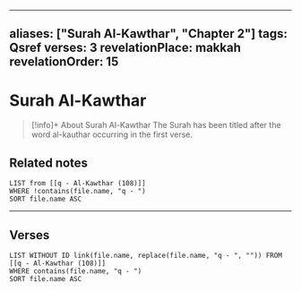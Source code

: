
---
aliases: ["Surah Al-Kawthar", "Chapter 2"]
tags: Qsref
verses: 3
revelationPlace: makkah
revelationOrder: 15
---

# Surah Al-Kawthar

> [!info]+ About Surah Al-Kawthar
> The Surah has been titled after the word al-kauthar occurring in the first verse.

## Related notes
```dataview
LIST from [[q - Al-Kawthar (108)]]
WHERE !contains(file.name, "q - ")
SORT file.name ASC
```

---

## Verses
```dataview
LIST WITHOUT ID link(file.name, replace(file.name, "q - ", "")) FROM [[q - Al-Kawthar (108)]]
WHERE contains(file.name, "q - ")
SORT file.name ASC
```


